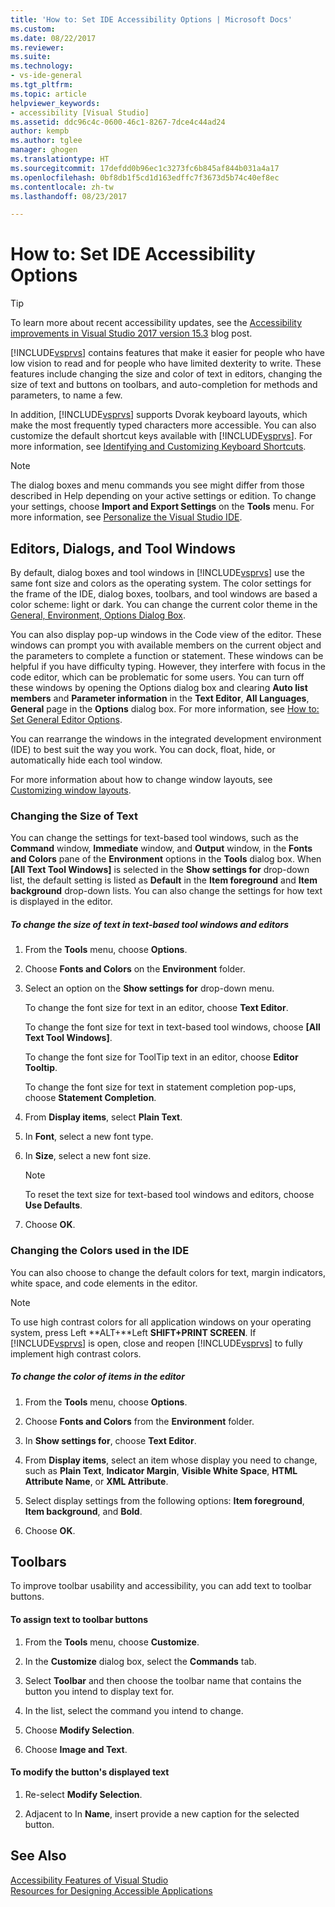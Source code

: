 ```yaml
---
title: 'How to: Set IDE Accessibility Options | Microsoft Docs'
ms.custom: 
ms.date: 08/22/2017
ms.reviewer: 
ms.suite: 
ms.technology:
- vs-ide-general
ms.tgt_pltfrm: 
ms.topic: article
helpviewer_keywords:
- accessibility [Visual Studio]
ms.assetid: ddc96c4c-0600-46c1-8267-7dce4c44ad24
author: kempb
ms.author: tglee
manager: ghogen
ms.translationtype: HT
ms.sourcegitcommit: 17defdd0b96ec1c3273fc6b845af844b031a4a17
ms.openlocfilehash: 0bf8db1f5cd1d163edffc7f3673d5b74c40ef8ec
ms.contentlocale: zh-tw
ms.lasthandoff: 08/23/2017

---
```

# <a name="how-to-set-ide-accessibility-options"></a>How to: Set IDE Accessibility Options
> [!TIP]
> To learn more about recent accessibility updates, see the [Accessibility improvements in Visual Studio 2017 version 15.3](https://blogs.msdn.microsoft.com/visualstudio/2017/08/14/accessibility-improvements-in-visual-studio-2017-version-15-3/) blog post.

[!INCLUDE[vsprvs](../../code-quality/includes/vsprvs_md.md)] contains features that make it easier for people who have low vision to read and for people who have limited dexterity to write. These features include changing the size and color of text in editors, changing the size of text and buttons on toolbars, and auto-completion for methods and parameters, to name a few.  

 In addition, [!INCLUDE[vsprvs](../../code-quality/includes/vsprvs_md.md)] supports Dvorak keyboard layouts, which make the most frequently typed characters more accessible. You can also customize the default shortcut keys available with [!INCLUDE[vsprvs](../../code-quality/includes/vsprvs_md.md)]. For more information, see [Identifying and Customizing Keyboard Shortcuts](../../ide/identifying-and-customizing-keyboard-shortcuts-in-visual-studio.md).  

> [!NOTE]
>  The dialog boxes and menu commands you see might differ from those described in Help depending on your active settings or edition. To change your settings, choose **Import and Export Settings** on the **Tools** menu. For more information, see [Personalize the Visual Studio IDE](../../ide/personalizing-the-visual-studio-ide.md).  

## <a name="editors-dialogs-and-tool-windows"></a>Editors, Dialogs, and Tool Windows  
 By default, dialog boxes and tool windows in [!INCLUDE[vsprvs](../../code-quality/includes/vsprvs_md.md)] use the same font size and colors as the operating system. The color settings for the frame of the IDE, dialog boxes, toolbars, and tool windows are based a color scheme: light or dark. You can change the current color theme in the [General, Environment, Options Dialog Box](../../ide/reference/general-environment-options-dialog-box.md).  

 You can also display pop-up windows in the Code view of the editor. These windows can prompt you with available members on the current object and the parameters to complete a function or statement. These windows can be helpful if you have difficulty typing. However, they interfere with focus in the code editor, which can be problematic for some users. You can turn off these windows by opening the Options dialog box and clearing **Auto list members** and **Parameter information** in the **Text Editor**, **All Languages**, **General** page in the **Options** dialog box. For more information, see [How to: Set General Editor Options](http://msdn.microsoft.com/en-us/704e4a7b-2162-4bed-8a47-f4f6ffec98c2).  

 You can rearrange the windows in the integrated development environment (IDE) to best suit the way you work. You can dock, float, hide, or automatically hide each tool window.  

 For more information about how to change window layouts, see [Customizing window layouts](../../ide/customizing-window-layouts-in-visual-studio.md).  

### <a name="changing-the-size-of-text"></a>Changing the Size of Text  
 You can change the settings for text-based tool windows, such as the **Command** window, **Immediate** window, and **Output** window, in the **Fonts and Colors** pane of the **Environment** options in the **Tools** dialog box. When **[All Text Tool Windows]** is selected in the **Show settings for** drop-down list, the default setting is listed as **Default** in the **Item foreground** and **Item background** drop-down lists. You can also change the settings for how text is displayed in the editor.  

##### <a name="to-change-the-size-of-text-in-text-based-tool-windows-and-editors"></a>To change the size of text in text-based tool windows and editors  

1.  From the **Tools** menu, choose **Options**.  

2.  Choose **Fonts and Colors** on the **Environment** folder.  

3.  Select an option on the **Show settings for** drop-down menu.  

     To change the font size for text in an editor, choose **Text Editor**.  

     To change the font size for text in text-based tool windows, choose **[All Text Tool Windows]**.  

     To change the font size for ToolTip text in an editor, choose **Editor Tooltip**.  

     To change the font size for text in statement completion pop-ups, choose **Statement Completion**.  

4.  From **Display items**, select **Plain Text**.  

5.  In **Font**, select a new font type.  

6.  In **Size**, select a new font size.  

    > [!NOTE]
    >  To reset the text size for text-based tool windows and editors, choose **Use Defaults**.  

7.  Choose **OK**.  

### <a name="changing-the-colors-used-in-the-ide"></a>Changing the Colors used in the IDE  
 You can also choose to change the default colors for text, margin indicators, white space, and code elements in the editor.  

> [!NOTE]
>  To use high contrast colors for all application windows on your operating system, press Left **ALT+**Left **SHIFT+PRINT SCREEN**. If [!INCLUDE[vsprvs](../../code-quality/includes/vsprvs_md.md)] is open, close and reopen [!INCLUDE[vsprvs](../../code-quality/includes/vsprvs_md.md)] to fully implement high contrast colors.  

##### <a name="to-change-the-color-of-items-in-the-editor"></a>To change the color of items in the editor  

1.  From the **Tools** menu, choose **Options**.  

2.  Choose **Fonts and Colors** from the **Environment** folder.  

3.  In **Show settings for**, choose **Text Editor**.  

4.  From **Display items**, select an item whose display you need to change, such as **Plain Text**, **Indicator Margin**, **Visible White Space**, **HTML Attribute Name**, or **XML Attribute**.  

5.  Select display settings from the following options: **Item foreground**, **Item background**, and **Bold**.  

6.  Choose **OK**.  

## <a name="toolbars"></a>Toolbars  
 To improve toolbar usability and accessibility, you can add text to toolbar buttons.  

#### <a name="to-assign-text-to-toolbar-buttons"></a>To assign text to toolbar buttons  

1.  From the **Tools** menu, choose **Customize**.  

2.  In the **Customize** dialog box, select the **Commands** tab.  

3.  Select **Toolbar** and then choose the toolbar name that contains the button you intend to display text for.  

4.  In the list, select the command you intend to change.  

5.  Choose **Modify Selection**.  

6.  Choose **Image and Text**.  

#### <a name="to-modify-the-buttons-displayed-text"></a>To modify the button's displayed text  

1.  Re-select **Modify Selection**.  

2.  Adjacent to In **Name**, insert provide a new caption for the selected button.  

## <a name="see-also"></a>See Also  
 [Accessibility Features of Visual Studio](../../ide/reference/accessibility-features-of-visual-studio.md)   
 [Resources for Designing Accessible Applications](../../ide/reference/resources-for-designing-accessible-applications.md)

